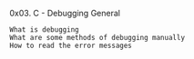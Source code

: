 0x03. C - Debugging
General

    What is debugging
    What are some methods of debugging manually
    How to read the error messages


